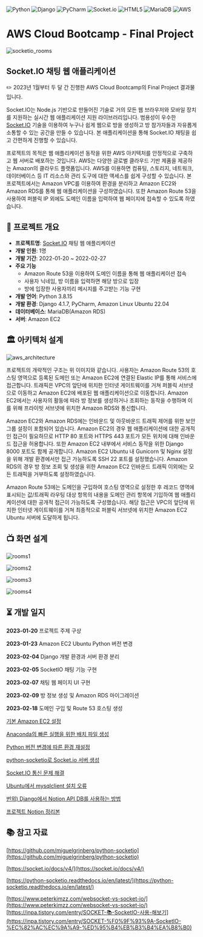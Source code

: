![Python](https://img.shields.io/badge/Python-3.8.15-3776AB.svg?style=flat-square&logo=Python&logoColor=ffdd54) 
![Django](https://img.shields.io/badge/Django-4.1.4-%23092E20.svg?style=flat-square&logo=django&logoColor=white) 
![PyCharm](https://img.shields.io/badge/PyCharm-143?style=flat-square&logo=pycharm&logoColor=black&color=black&labelColor=green)
![Socket.io](https://img.shields.io/badge/Socket.io-black?style=flat-square&logo=socket.io&badgeColor=010101)
![HTML5](https://img.shields.io/badge/HTML5-%23E34F26.svg?style=flat-square&logo=html5&logoColor=white)
![MariaDB](https://img.shields.io/badge/MariaDB-003545?style=flat-square&logo=mariadb&logoColor=white)
![AWS](https://img.shields.io/badge/AWS-%23FF9900.svg?style=flat-square&logo=amazon-aws&logoColor=white)

# AWS Cloud Bootcamp - Final Project

![socketio_rooms](https://user-images.githubusercontent.com/66625672/226833269-698949c3-0a1a-4a2a-91ed-3dc9ad51cde1.gif)

## Socket.IO 채팅 웹 애플리케이션

<aside> ✏️ 2023년 1월부터 두 달 간 진행한 AWS Cloud Bootcamp의 Final Project 결과물입니다.
</aside>

Socket.IO는 Node.js 기반으로 만들어진 기술로 거의 모든 웹 브라우저와 모바일 장치를 지원하는 실시간 웹 애플리케이션 지원 라이브러리입니다. 범용성이 우수한 [Socket.IO](http://Socket.IO) 기술을 이용하여 누구나 쉽게 웹으로 방을 생성하고 방 참가자들과 자유롭게 소통할 수 있는 공간을 만들 수 있습니다. 본 애플리케이션을 통해 Socket.IO 채팅을 쉽고 간편하게 진행할 수 있습니다.

프로젝트의 목적은 웹 애플리케이션 동작을 위한 AWS 아키텍처를 안정적으로 구축하고 웹 서버로 배포하는 것입니다. AWS는 다양한 글로벌 클라우드 기반 제품을 제공하는 Amazon의 클라우드 플랫폼입니다. AWS를 이용하면 컴퓨팅, 스토리지, 네트워크, 데이터베이스 등 IT 리소스와 관리 도구에 대한 액세스를 쉽게 구성할 수 있습니다. 본 프로젝트에서는 Amazon VPC를 이용하여 환경을 분리하고 Amazon EC2와 Amazon RDS를 통해 웹 애플리케이션을 구성하였습니다. 또한 Amazon Route 53을 사용하여 퍼블릭 IP 외에도 도메인 이름을 입력하여 웹 페이지에 접속할 수 있도록 하였습니다.

## 📃 프로젝트 개요

-   **프로젝트명**: [Socket.IO](http://Socket.IO) 채팅 웹 애플리케이션
-   **개발 인원**: 1명
-   **개발 기간**: 2022-01-20 ~ 2022-02-27
-   **주요 기능**
    -   Amazon Route 53을 이용하여 도메인 이름을 통해 웹 애플리케이션 접속
    -   사용자 닉네임, 방 이름을 입력하면 해당 방으로 입장
    -   방에 입장한 사용자끼리 메시지를 주고받는 기능 구현
-   **개발 언어**: Python 3.8.15
-   **개발 환경**: Django 4.1.7, PyCharm, Amazon Linux Ubuntu 22.04
-   **데이터베이스**: MariaDB(Amazon RDS)
-   **서버**: Amazon EC2

## 🏛️ 아키텍처 설계

![aws_architecture](https://user-images.githubusercontent.com/66625672/226833721-010a9084-535e-4927-9481-0141a360a43a.png)

프로젝트의 개략적인 구조는 위 이미지와 같습니다. 사용자는 Amazon Route 53의 호스팅 영역으로 등록된 도메인 또는 Amazon EC2에 연결된 Elastic IP를 통해 서비스에 접근합니다. 트래픽은 VPC의 앞단에 위치한 인터넷 게이트웨이를 거쳐 퍼블릭 서브넷으로 이동하고 Amazon EC2에 배포된 웹 애플리케이션으로 이동합니다. Amazon EC2에서는 사용자의 활동에 따라 방 정보를 생성하거나 조회하는 동작을 수행하며 이를 위해 프라이빗 서브넷에 위치한 Amazon RDS와 통신합니다.

Amazon EC2와 Amazon RDS에는 인바운드 및 아웃바운드 트래픽 제어를 위한 보안 그룹 설정이 포함되어 있습니다. Amazon EC2의 경우 웹 애플리케이션에 대한 공개적인 접근이 필요하므로 HTTP 80 포트와 HTTPS 443 포트가 모든 위치에 대해 인바운드 접근을 허용합니다. 또한 Amazon EC2 내부에서 서비스 동작을 위한 Django 8000 포트도 함께 공개합니다. Amazon EC2 Ubuntu 내 Gunicorn 및 Nginx 설정을 위해 개발 환경에서만 접근 가능하도록 SSH 22 포트를 설정했습니다. Amazon RDS의 경우 방 정보 조회 및 생성을 위한 Amazon EC2 인바운드 트래픽 이외에는 모든 트래픽을 거부하도록 설정하였습니다.

Amazon Route 53에는 도메인을 구입하여 호스팅 영역으로 설정한 후 레코드 영역에 표시되는 값/트래픽 라우팅 대상 항목의 내용을 도메인 관리 항목에 기입하여 웹 애플리케이션에 대한 공개적 접근이 가능하도록 구성했습니다. 해당 접근은 VPC의 앞단에 위치한 인터넷 게이트웨이를 거쳐 최종적으로 퍼블릭 서브넷에 위치한 Amazon EC2 Ubuntu 서버에 도달하게 됩니다.

## 📺 화면 설계

![rooms1](https://user-images.githubusercontent.com/66625672/226834044-d13a039b-072a-451a-90be-587c588123d4.png)

![rooms2](https://user-images.githubusercontent.com/66625672/226834094-44b9819b-1c45-4657-b50a-b62a0aa83704.png)

![rooms3](https://user-images.githubusercontent.com/66625672/226834135-08944a2c-88d0-499b-927c-050694073065.png)

![rooms4](https://user-images.githubusercontent.com/66625672/226834175-d32d6a49-900f-4207-80da-8db1ee0f8b8f.png)

## ⏳ 개발 일지

**2023-01-20** 프로젝트 주제 구상

**2023-01-23** Amazon EC2 Ubuntu Python 버전 변경

**2023-02-04** Django 개발 환경과 서버 환경 분리

**2023-02-05** SocketIO 채팅 기능 구현

**2023-02-07** 채팅 웹 페이지 UI 구현

**2023-02-09** 방 정보 생성 및 Amazon RDS 마이그레이션

**2023-02-18** 도메인 구입 및 Route 53 호스팅 생성


[기본 Amazon EC2 설정](https://www.notion.so/Amazon-EC2-79043c86209c4063810b547ef6796f39)

[Anaconda의 빠른 실행을 위한 배치 파일 생성](https://www.notion.so/Anaconda-70b087c7e1c947b69ec9fbcf11b84e7e)

[Python 버전 변경에 따른 환경 재설정](https://www.notion.so/Python-fc072f82647a4b5b9d6f2ee0c0317217)

[python-socketio로 Socket.io 서버 생성](https://www.notion.so/python-socketio-Socket-io-2cf417c9886a4bd595f940771ba8a1d1)

[Socket.IO 통신 문제 해결](https://www.notion.so/Socket-IO-67091b4f2a9a4fb4b3f5bf72226fe27a)

[Ubuntu에서 mysqlclient 설치 오류](https://www.notion.so/Ubuntu-mysqlclient-b4b08268ae8f48fcb5d62a6e188b28bd)

[번외) Django에서 Notion API DB를 사용하는 방법](https://www.notion.so/Django-Notion-API-DB-2683b05477e4485caaa4cda67935c12a)

[프로젝트 Notion 정리본](https://www.notion.so/AWS-Cloud-Bootcamp-Final-Project-08a33e83335d4de2be8ca1206cf0e71c)

## 📚 참고 자료

[https://github.com/miguelgrinberg/python-socketio](https://github.com/miguelgrinberg/python-socketio)
[](https://socket.io/docs/v4/)

[https://socket.io/docs/v4/](https://socket.io/docs/v4/)
[](https://python-socketio.readthedocs.io/en/latest/)

[https://python-socketio.readthedocs.io/en/latest/](https://python-socketio.readthedocs.io/en/latest/)
[](https://www.peterkimzz.com/websocket-vs-socket-io/)

[https://www.peterkimzz.com/websocket-vs-socket-io/](https://www.peterkimzz.com/websocket-vs-socket-io/)
[](https://inpa.tistory.com/entry/SOCKET-%F0%9F%93%9A-SocketIO-%EC%82%AC%EC%9A%A9-%ED%95%B4%EB%B3%B4%EA%B8%B0)
[https://inpa.tistory.com/entry/SOCKET-📚-SocketIO-사용-해보기](https://inpa.tistory.com/entry/SOCKET-%F0%9F%93%9A-SocketIO-%EC%82%AC%EC%9A%A9-%ED%95%B4%EB%B3%B4%EA%B8%B0)
